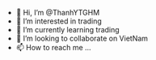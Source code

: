 - 👋 Hi, I’m @ThanhYTGHM
- 👀 I’m interested in trading
- 🌱 I’m currently learning trading
- 💞️ I’m looking to collaborate on VietNam
- 📫 How to reach me ...

<!---
ThanhYTGHM/ThanhYTGHM is a ✨ special ✨ repository because its `README.md` (this file) appears on your GitHub profile.
You can click the Preview link to take a look at your changes.
--->
